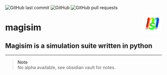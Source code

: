 ![GitHub last commit](https://img.shields.io/github/last-commit/devbrones/magisim)
![GitHub](https://img.shields.io/github/license/devbrones/magisim)
![GitHub pull requests](https://img.shields.io/github/issues-pr/devbrones/magisim)

<p><img align="right" src="./resources/magisim_logo256.png" width=60></p>
<h1>magisim</h1>
<h2 align="left">Magisim is a simulation suite written in python</h2>




---
> **Note**\
> No alpha available, see obsidian vault for notes.

